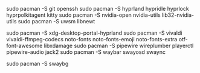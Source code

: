 sudo pacman -S git openssh
sudo pacman -S hyprland hypridle hyprlock hyprpolkitagent kitty
sudo pacman -S nvidia-open nvidia-utils lib32-nvidia-utils
sudo pacman -S uwsm libnewt

sudo pacman -S xdg-desktop-portal-hyprland
sudo pacman -S vivaldi vivaldi-ffmpeg-codecs noto-fonts noto-fonts-emoji noto-fonts-extra otf-font-awesome libxdamage
sudo pacman -S pipewire wireplumber playerctl pipewire-audio jack2
sudo pacman -S waybar swayosd swaync

sudo pacman -S swaybg

